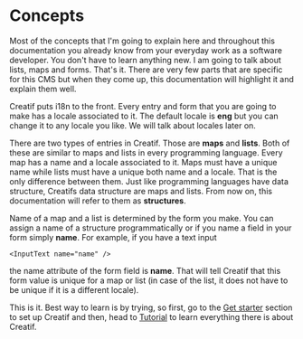 # Concepts

Most of the concepts that I'm going to explain here and throughout this documentation
you already know from your everyday work as a software developer. You don't have to 
learn anything new. I am going to talk about lists, maps and forms. That's it. 
There are very few parts that are specific for this CMS but when they
come up, this documentation will highlight it and explain them well.

Creatif puts i18n to the front. Every entry and form that you are going to make has a locale
associated to it. The default locale is **eng** but you can change it to any locale you like.
We will talk about locales later on. 

There are two types of entries in Creatif. Those are **maps** and **lists**. Both of these
are similar to maps and lists in every programming language. Every map has a name and a locale
associated to it. Maps must have a unique name while lists must have a unique both name and
a locale. That is the only difference between them. Just like programming languages have
data structure, Creatifs data structure are maps and lists. From now on, this documentation
will refer to them as **structures**. 

Name of a map and a list is determined by the form you make. You can assign a name of a structure
programmatically or if you name a field in your form simply **name**. For example, if you
have a text input

````tsx
<InputText name="name" />
````

the name attribute of the form field is **name**. That will tell Creatif that this form
value is unique for a map or list (in case of the list, it does not have to be unique if
it is a different locale).

This is it. Best way to learn is by trying, so first, go to the [Get starter](installation) section
to set up Creatif and then, head to [Tutorial](tutorial) to learn everything there is about
Creatif. 